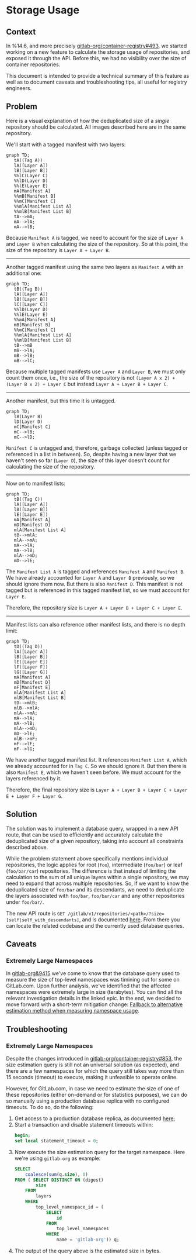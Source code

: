 # Storage Usage

## Context

In %14.6, and more precisely [gitlab-org/container-registry#493](https://gitlab.com/gitlab-org/container-registry/-/issues/493), we started working on a new feature to calculate the storage usage of repositories, and exposed it through the API. Before this, we had no visibility over the size of container repositories.

This document is intended to provide a technical summary of this feature as well as to document caveats and troubleshooting tips, all useful for registry engineers.

## Problem

Here is a visual explanation of how the deduplicated size of a _single_ repository should be calculated. All images described here are in the same repository.

We'll start with a tagged manifest with two layers:

```mermaid
graph TD;
   tA((Tag A))
   lA([Layer A])
   lB([Layer B])
   %%lC(Layer C)
   %%lD(Layer D)
   %%lE(Layer E)
   mA[Manifest A]
   %%mB[Manifest B]
   %%mC[Manifest C]
   %%mlA[Manifest List A]
   %%mlB[Manifest List B]
   tA-->mA;
   mA-->lA;
   mA-->lB;
```

Because `Manifest A` is tagged, we need to account for the size of `Layer A` and `Layer B` when calculating the size of the repository. So at this point, the size of the repository is `Layer A + Layer B`.

---

Another tagged manifest using the same two layers as `Manifest A` with an additional one:

```mermaid
graph TD;
   tB((Tag B))
   lA([Layer A])
   lB([Layer B])
   lC([Layer C])
   %%lD(Layer D)
   %%lE(Layer E)
   %%mA[Manifest A]
   mB[Manifest B]
   %%mC[Manifest C]
   %%mlA[Manifest List A]
   %%mlB[Manifest List B]
   tB-->mB
   mB-->lA;
   mB-->lB;
   mB-->lC;
```

Because multiple tagged manifests use `Layer A` and `Layer B`, we must only count them once, i.e., the size of the repository is not `(Layer A x 2) + (Layer B x 2) + Layer C` but instead `Layer A + Layer B + Layer C`.

---

Another manifest, but this time it is untagged.

```mermaid
graph TD;
   lB(Layer B)
   lD(Layer D)
   mC[Manifest C]
   mC-->lB;
   mC-->lD;
```

`Manifest C` is untagged and, therefore, garbage collected (unless tagged or referenced in a list in between). So, despite having a new layer that we haven't seen so far (`Layer D`), the size of this layer doesn't count for calculating the size of the repository.

---

Now on to manifest lists:

```mermaid
graph TD;
   tB((Tag C))
   lA([Layer A])
   lB([Layer B])
   lE([Layer E])
   mA[Manifest A]
   mD[Manifest D]
   mlA[Manifest List A]
   tB-->mlA;
   mlA-->mA;
   mA-->lA;
   mA-->lB;
   mlA-->mD;
   mD-->lE;
```

The `Manifest List A` is tagged and references `Manifest A` and `Manifest B`. We have already accounted for `Layer A` and `Layer B` previously, so we should ignore them now. But there is also `Manifest D`. This manifest is not tagged but is referenced in this tagged manifest list, so we must account for `Layer E`.

Therefore, the repository size is `Layer A + Layer B + Layer C + Layer E`.

---

Manifest lists can also reference other manifest lists, and there is no depth limit:

```mermaid
graph TD;
   tD((Tag D))
   lA([Layer A])
   lB([Layer B])
   lE([Layer E])
   lF([Layer F])
   lG([Layer G])
   mA[Manifest A]
   mD[Manifest D]
   mF[Manifest E]
   mlA[Manifest List A]
   mlB[Manifest List B]
   tD-->mlB;
   mlB-->mlA;
   mlA-->mA;
   mA-->lA;
   mA-->lB;
   mlA-->mD;
   mD-->lE;
   mlB-->mF;
   mF-->lF;
   mF-->lG;
```

We have another tagged manifest list. It references `Manifest List A`, which we already accounted for in `Tag C`. So we should ignore it. But then there is also `Manifest E`, which we haven't seen before. We must account for the layers referenced by it.

Therefore, the final repository size is `Layer A + Layer B + Layer C + Layer E + Layer F + Layer G`.

## Solution

The solution was to implement a database query, wrapped in a new API route, that can be used to efficiently and accurately calculate the deduplicated size of a given repository, taking into account all constraints described above.

While the problem statement above specifically mentions individual repositories, the logic applies for root (`foo`), intermediate (`foo/bar`) or leaf (`foo/bar/car`) repositories. The difference is that instead of limiting the calculation to the sum of all unique layers within a single repository, we may need to expand that across multiple repositories. So, if we want to know the deduplicated size of `foo/bar` and its descendants, we need to deduplicate the layers associated with `foo/bar`, `foo/bar/car` and any other repositories under `foo/bar/`.

The new API route is `GET /gitlab/v1/repositories/<path>/?size=[self|self_with_descendants]`, and is documented [here](spec/gitlab/api.md#get-repository-details). From there you can locate the related codebase and the currently used database queries.

## Caveats

### Extremely Large Namespaces

In [gitlab-org&9415](https://gitlab.com/groups/gitlab-org/-/epics/9415) we've come to know that the database query used to measure the size of top-level namespaces was timining out for some on GitLab.com. Upon further analysis, we've identified that the affected namespaces were extremely large in size (terabytes). You can find all the relevant investigation details in the linked epic. In the end, we decided to move forward with a short-term mitigation change: [Fallback to alternative estimation method when measuring namespace usage](https://gitlab.com/gitlab-org/container-registry/-/issues/853).

## Troubleshooting

### Extremely Large Namespaces

Despite the changes introduced in [gitlab-org/container-registry#853](https://gitlab.com/gitlab-org/container-registry/-/issues/853), the size estimation query is still not an universal solution (as expected), and there are a few namespaces for which the query still takes way more than 15 seconds (timeout) to execute, making it unfeasible to operate online.

However, for GitLab.com, in case we need to estimate the size of one of these repositories (either on-demand or for statistics purposes), we can do so manually using a production database replica with no configured timeouts. To do so, do the following:

1. Get access to a production database replica, as documented [here](ssh-access-for-debugging.mdonnecting-to-the-registry-db);
1. Start a transaction and disable statement timeouts within:
    ```sql
    begin;
    set local statement_timeout = 0;
    ```
1. Now execute the size estimation query for the target namespace. Here we're using `gitlab-org` as example:
    ```sql
    SELECT
        coalesce(sum(q.size), 0)
    FROM ( SELECT DISTINCT ON (digest)
            size
        FROM
            layers
        WHERE
            top_level_namespace_id = (
                SELECT
                    id
                FROM
                    top_level_namespaces
                WHERE
                    name = 'gitlab-org')) q;
    ```
1. The output of the query above is the estimated size in bytes.


